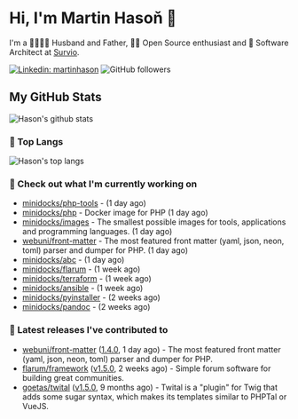 # Hi, I'm Martin Hasoň 👋

I'm a 👨‍👩‍👧‍👦 Husband and Father, 🧑‍💻 Open Source enthusiast and 📐 Software Architect at [Survio](https://www.survio.com).

[![Linkedin: martinhason](https://img.shields.io/badge/-Martin%20Hasoň-blue?style=flat-square&logo=Linkedin&logoColor=white&link=https://www.linkedin.com/in/martinhason/)](https://www.linkedin.com/in/martinhason/)
![GitHub followers](https://img.shields.io/github/followers/hason?label=Follow&style=social)


## My GitHub Stats
![Hason's github stats](https://github-readme-stats.vercel.app/api?username=hason&show_icons=true&include_all_commits=true&theme=dracula&hide_border=true&hide_title=true)

### 💾 Top Langs
![Hason's top langs](https://github-readme-stats.vercel.app/api/top-langs/?username=hason&layout=compact&theme=dracula&hide_border=true&hide_title=true)

### 👷 Check out what I'm currently working on

- [minidocks/php-tools](https://github.com/minidocks/php-tools) -  (1 day ago)
- [minidocks/php](https://github.com/minidocks/php) - Docker image for PHP (1 day ago)
- [minidocks/images](https://github.com/minidocks/images) - The smallest possible images for tools, applications and programming languages. (1 day ago)
- [webuni/front-matter](https://github.com/webuni/front-matter) - The most featured front matter (yaml, json, neon, toml) parser and dumper for PHP. (1 day ago)
- [minidocks/abc](https://github.com/minidocks/abc) -  (1 day ago)
- [minidocks/flarum](https://github.com/minidocks/flarum) -  (1 week ago)
- [minidocks/terraform](https://github.com/minidocks/terraform) -  (1 week ago)
- [minidocks/ansible](https://github.com/minidocks/ansible) -  (1 week ago)
- [minidocks/pyinstaller](https://github.com/minidocks/pyinstaller) -  (2 weeks ago)
- [minidocks/pandoc](https://github.com/minidocks/pandoc) -  (2 weeks ago)

### 🔭 Latest releases I've contributed to

- [webuni/front-matter](https://github.com/webuni/front-matter) ([1.4.0](https://github.com/webuni/front-matter/releases/tag/1.4.0), 1 day ago) - The most featured front matter (yaml, json, neon, toml) parser and dumper for PHP.
- [flarum/framework](https://github.com/flarum/framework) ([v1.5.0](https://github.com/flarum/framework/releases/tag/v1.5.0), 2 weeks ago) - Simple forum software for building great communities.
- [goetas/twital](https://github.com/goetas/twital) ([v1.5.0](https://github.com/goetas/twital/releases/tag/v1.5.0), 9 months ago) - Twital is a &#34;plugin&#34; for Twig that adds some sugar syntax, which makes its templates similar to PHPTal or VueJS.
